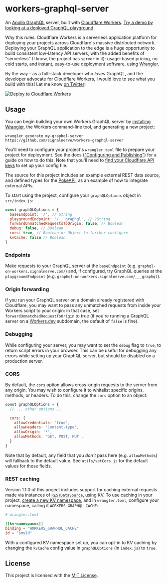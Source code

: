 # workers-graphql-server

An [Apollo GraphQL](https://www.apollographql.com/) server, built with [Cloudflare Workers](https://workers.cloudflare.com). [Try a demo by looking at a deployed GraphQL playground](https://graphql-on-workers.signalnerve.com/___graphql).

Why this rules: Cloudflare Workers is a serverless application platform for deploying your projects across Cloudflare's massive distributed network. Deploying your GraphQL application to the edge is a huge opportunity to build consistent low-latency API servers, with the added benefits of "serverless" (I know, the project has `server` in it): usage-based pricing, no cold starts, and instant, easy-to-use deployment software, using [Wrangler](https://github.com/cloudflare/wrangler).

By the way - as a full-stack developer who _loves_ GraphQL, and the developer advocate for Cloudflare Workers, I would love to see what you build with this! Let me know [on Twitter](https://twitter.com/signalnerve)!

[![Deploy to Cloudflare Workers](https://deploy.workers.cloudflare.com/button)](https://deploy.workers.cloudflare.com/?url=https://github.com/signalnerve/workers-graphql-server)

## Usage

You can begin building your own Workers GraphQL server by [installing Wrangler](https://workers.cloudflare.com/docs/quickstart/), the Workers command-line tool, and generating a new project:

```
wrangler generate my-graphql-server https://github.com/signalnerve/workers-graphql-server
```

You'll need to configure your project's `wrangler.toml` file to prepare your project for deployment. See the docs (["Configuring and Publishing"](https://workers.cloudflare.com/docs/quickstart/configuring-and-publishing/)) for a guide on how to do this. Note that you'll need to [find your Cloudflare API keys](https://workers.cloudflare.com/docs/quickstart/api-keys/) to set up your config file.

The source for this project includes an example external REST data source, and defined types for the [PokeAPI](https://pokeapi.co/), as an example of how to integrate external APIs.

To start using the project, configure your `graphQLOptions` object in `src/index.js`:

```js
const graphQLOptions = {
  baseEndpoint: '/', // String
  playgroundEndpoint: '/___graphql', // ?String
  forwardUnmatchedRequestsToOrigin: false, // Boolean
  debug: false, // Boolean
  cors: true, // Boolean or Object to further configure
  kvCache: false // Boolean
}
```

### Endpoints

Make requests to your GraphQL server at the `baseEndpoint` (e.g. `graphql-on-workers.signalnerve.com/`) and, if configured, try GraphQL queries at the `playgroundEndpoint` (e.g. `graphql-on-workers.signalnerve.com/___graphql`).

### Origin forwarding

If you run your GraphQL server on a domain already registered with Cloudflare, you may want to pass any unmatched requests from inside your Workers script to your origin: in that case, set `forwardUnmatchedRequestToOrigin` to true (if you're running a GraphQL server on a [Workers.dev](https://workers.dev) subdomain, the default of `false` is fine).

### Debugging

While configuring your server, you may want to set the `debug` flag to `true`, to return script errors in your browser. This can be useful for debugging any errors while setting up your GraphQL server, but should be disabled on a production server.

### CORS

By default, the `cors` option allows cross-origin requests to the server from any origin. You may wish to configure it to whitelist specific origins, methods, or headers. To do this, change the `cors` option to an object:

```js
const graphQLOptions = {
  // ... other options ...

  cors: {
    allowCredentials: 'true',
    allowHeaders: 'Content-type',
    allowOrigin: '*',
    allowMethods: 'GET, POST, PUT',
  }
}
```

Note that by default, any field that you _don't_ pass here (e.g. `allowMethods`) will fallback to the default value. See `utils/setCors.js` for the default values for these fields.

### REST caching

Version 1.1.0 of this project includes support for caching external requests made via instances of [`RESTDataSource`](https://www.apollographql.com/docs/apollo-server/features/data-sources/), using KV. To use caching in your project, [create a new KV namespace](https://workers.cloudflare.com/docs/reference/storage/writing-data), and in `wrangler.toml`, configure your namespace, calling it `WORKERS_GRAPHQL_CACHE`:

```toml
# wrangler.toml

[[kv-namespaces]]
binding = "WORKERS_GRAPHQL_CACHE"
id = "$myId"
```

With a configured KV namespace set up, you can opt-in to KV caching by changing the `kvCache` config value in `graphQLOptions` (in `index.js`) to `true`.

## License

This project is licensed with the [MIT License](https://github.com/signalnerve/workers-graphql-server/blob/master/LICENSE).
